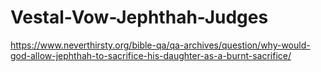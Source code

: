 # Vestal-Vow-Jephthah-Judges
https://www.neverthirsty.org/bible-qa/qa-archives/question/why-would-god-allow-jephthah-to-sacrifice-his-daughter-as-a-burnt-sacrifice/
